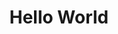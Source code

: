 ---
ee_id_thing: '111'
site: '1'
type: '2'
inv_num: 2011-103
url: 2011-103-hello-world
title: Hello World
year: '2011'
display_year: '2011'
medium: CNC bent stainless steel with electro-polish finish
dims: 41 x 7 1/2 x 9 1/2 inches
pitch: Wire bent to random points with one dimension always increasing.
ps: ''
live_url: ''
related: ''
youtube: ''
related_code: https://github.com/coryarcangel/Desktop-Wireform
imgs: hello-world-2011-103-full-database-Team.jpg
subheading: ''
download: ''
add_credit: ''
commission: ''
layout: things-i-made
---